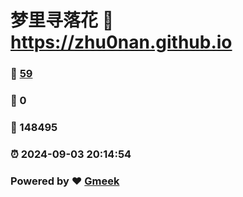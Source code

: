 # 梦里寻落花 :link: https://zhu0nan.github.io 
### :page_facing_up: [59](https://zhu0nan.github.io/tag.html) 
### :speech_balloon: 0 
### :hibiscus: 148495 
### :alarm_clock: 2024-09-03 20:14:54 
### Powered by :heart: [Gmeek](https://github.com/Meekdai/Gmeek)
